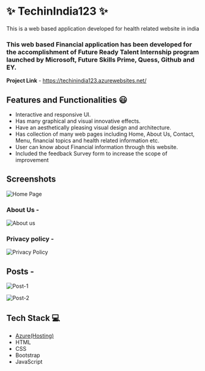 # ✨ TechinIndia123  ✨

This is a web based application developed for health related website in india

### This web based Financial application has been developed for the accomplishment of Future Ready Talent Internship program launched by Microsoft, Future Skills Prime, Quess, Github and EY.


**Project Link** - https://techinindia123.azurewebsites.net/


## Features and Functionalities 😃

- Interactive and responsive UI.
- Has many graphical and visual innovative effects.
- Have an aesthetically pleasing visual design and architecture.
- Has collection of many web pages including Home, About Us, Contact, Menu, financial topics and health related information etc.
- User can know about Financial information through this website.
- Included the feedback Survey form to increase the scope of improvement 

## Screenshots

 
![Home Page](https://user-images.githubusercontent.com/115529251/196031124-eac4ed5e-acb0-4a68-bfa6-b302bf7c22ab.png)


   

### About Us -

![About us](https://user-images.githubusercontent.com/115529251/196031150-dbd6f4df-0b46-47f6-a86b-4a636d592414.png)






### Privacy policy -


![Privacy Policy](https://user-images.githubusercontent.com/115529251/196031154-80306af7-c828-4efb-99fe-c25799ad9ce9.png)





## Posts -

![Post-1](https://user-images.githubusercontent.com/115529251/196031385-6d566c2c-566a-49ec-9203-9c5a1d98fa6e.png)

![Post-2](https://user-images.githubusercontent.com/115529251/196031390-7638a4bc-a7c8-4fde-af62-a5109709bcf6.png)







## Tech Stack 💻

- [Azure(Hosting)](https://azure.microsoft.com/en-in/features/azure-portal/)
- HTML
- CSS
- Bootstrap
- JavaScript
